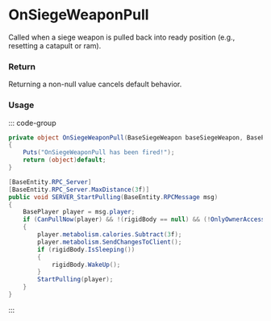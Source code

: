 # OnSiegeWeaponPull
<Badge type="info" text="Primitive"/><Badge type="danger" text="Carbon Compatible"/><Badge type="warning" text="Oxide Compatible"/>
Called when a siege weapon is pulled back into ready position (e.g., resetting a catapult or ram).

### Return
Returning a non-null value cancels default behavior.

### Usage
::: code-group
```csharp [Example]
private object OnSiegeWeaponPull(BaseSiegeWeapon baseSiegeWeapon, BasePlayer player)
{
	Puts("OnSiegeWeaponPull has been fired!");
	return (object)default;
}
```
```csharp [Source — Assembly-CSharp @ BaseSiegeWeapon]
[BaseEntity.RPC_Server]
[BaseEntity.RPC_Server.MaxDistance(3f)]
public void SERVER_StartPulling(BaseEntity.RPCMessage msg)
{
	BasePlayer player = msg.player;
	if (CanPullNow(player) && !(rigidBody == null) && (!OnlyOwnerAccessible() || !(player != creatorEntity)))
	{
		player.metabolism.calories.Subtract(3f);
		player.metabolism.SendChangesToClient();
		if (rigidBody.IsSleeping())
		{
			rigidBody.WakeUp();
		}
		StartPulling(player);
	}
}

```
:::
